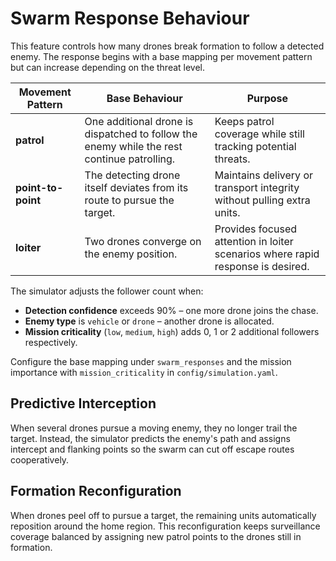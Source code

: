 # Swarm Response Behaviour

This feature controls how many drones break formation to follow a detected enemy. The response begins with a base mapping per movement pattern but can increase depending on the threat level.

| Movement Pattern | Base Behaviour | Purpose |
|------------------|----------------|---------|
| **patrol** | One additional drone is dispatched to follow the enemy while the rest continue patrolling. | Keeps patrol coverage while still tracking potential threats. |
| **point-to-point** | The detecting drone itself deviates from its route to pursue the target. | Maintains delivery or transport integrity without pulling extra units. |
| **loiter** | Two drones converge on the enemy position. | Provides focused attention in loiter scenarios where rapid response is desired. |

The simulator adjusts the follower count when:

* **Detection confidence** exceeds 90% – one more drone joins the chase.
* **Enemy type** is `vehicle` or `drone` – another drone is allocated.
* **Mission criticality** (`low`, `medium`, `high`) adds 0, 1 or 2 additional followers respectively.

Configure the base mapping under `swarm_responses` and the mission importance with `mission_criticality` in `config/simulation.yaml`.

## Predictive Interception

When several drones pursue a moving enemy, they no longer trail the target. Instead, the simulator predicts the enemy's path and assigns intercept and flanking points so the swarm can cut off escape routes cooperatively.

## Formation Reconfiguration

When drones peel off to pursue a target, the remaining units automatically reposition around the home region. This reconfiguration keeps surveillance coverage balanced by assigning new patrol points to the drones still in formation.

